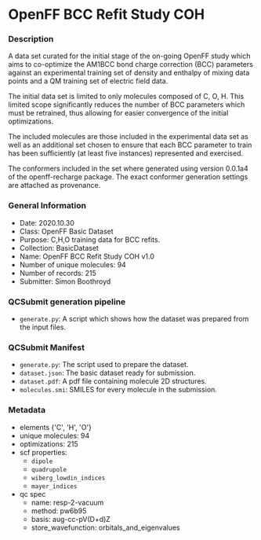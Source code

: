 # OpenFF BCC Refit Study COH

### Description

A data set curated for the initial stage of the on-going OpenFF study which aims to co-optimize the AM1BCC bond charge correction (BCC) parameters against an experimental training set of density and enthalpy of mixing data points and a QM training set of electric field data.

The initial data set is limited to only molecules composed of C, O, H. This limited scope significantly reduces the number of BCC parameters which must be retrained, thus allowing for easier convergence of the initial optimizations.

The included molecules are those included in the experimental data set as well as an additional set chosen to ensure that each BCC parameter to train has been sufficiently (at least five instances) represented and exercised.

The conformers included in the set where generated using version 0.0.1a4 of the openff-recharge package. The exact conformer generation settings are attached as provenance.

### General Information

 - Date: 2020.10.30
 - Class: OpenFF Basic Dataset
 - Purpose: C,H,O training data for BCC refits.
 - Collection: BasicDataset
 - Name: OpenFF BCC Refit Study COH v1.0
 - Number of unique molecules: 94
 - Number of records: 215
 - Submitter: Simon Boothroyd
 
### QCSubmit generation pipeline

 - `generate.py`: A script which shows how the dataset was prepared from the input files. 
 
### QCSubmit Manifest

- `generate.py`: The script used to prepare the dataset.
- `dataset.json`: The basic dataset ready for submission.
- `dataset.pdf`: A pdf file containing molecule 2D structures.
- `molecules.smi`: SMILES for every molecule in the submission.
 
### Metadata

- elements {'C', 'H', 'O'}
- unique molecules: 94
- optimizations: 215
- scf properties:
    - `dipole`
    - `quadrupole`
    - `wiberg_lowdin_indices`
    - `mayer_indices`
- qc spec
    - name: resp-2-vacuum
    - method: pw6b95
    - basis: aug-cc-pV(D+d)Z
    - store_wavefunction: orbitals_and_eigenvalues
